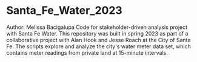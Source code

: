 # Santa_Fe_Water_2023
Author: Melissa Bacigalupa
Code for stakeholder-driven analysis project with Santa Fe Water.
This repository was built in spring 2023 as part of a collaborative project with Alan Hook and Jesse Roach at the City of Santa Fe.
The scripts explore and analyze the city's water meter data set, which contains meter readings from private land at 15-minute intervals.
